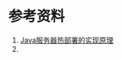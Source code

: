 





# 参考资料

1. [Java服务器热部署的实现原理](https://blog.csdn.net/chenjie19891104/article/details/42807959)
2. 